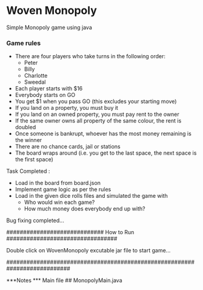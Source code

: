# Woven Monopoly
Simple Monopoly game using java 

### Game rules
* There are four players who take turns in the following order:
  * Peter
  * Billy
  * Charlotte
  * Sweedal
* Each player starts with $16
* Everybody starts on GO
* You get $1 when you pass GO (this excludes your starting move)
* If you land on a property, you must buy it
* If you land on an owned property, you must pay rent to the owner
* If the same owner owns all property of the same colour, the rent is doubled
* Once someone is bankrupt, whoever has the most money remaining is the winner
* There are no chance cards, jail or stations
* The board wraps around (i.e. you get to the last space, the next space is the first space)

Task Completed :
* Load in the board from board.json
* Implement game logic as per the rules
* Load in the given dice rolls files and simulated the game with
  * Who would win each game?
  * How much money does everybody end up with?
 

Bug fixing completed... 

#############################  How to Run #################################

Double click on WovenMonopoly excutable jar file to start game...

###########################################################################

***Notes ***
Main file ## MonopolyMain.java